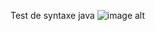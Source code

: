 Test de syntaxe java
![image alt]([image_url](https://github.com/laouysalma/Tp1Java/blob/fdfe2f2239c0b805dc97b0c13814435b3ad4f0c4/image.png))
